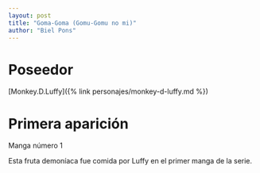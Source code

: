 ```yaml
---
layout: post
title: "Goma-Goma (Gomu-Gomu no mi)"
author: "Biel Pons"
---
```


# Poseedor

[Monkey.D.Luffy]({% link personajes/monkey-d-luffy.md %})

# Primera aparición

Manga número 1

Esta fruta demoníaca fue comida por Luffy en el primer manga de la serie.
